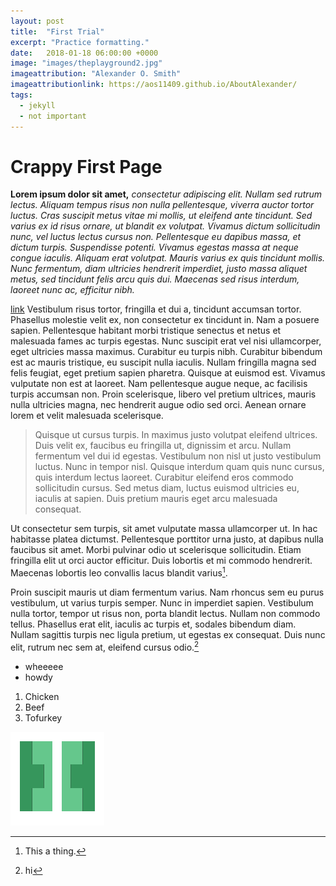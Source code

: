 ```yaml
---
layout: post
title:  "First Trial"
excerpt: "Practice formatting."
date:   2018-01-18 06:00:00 +0000
image: "images/theplayground2.jpg"
imageattribution: "Alexander O. Smith"
imageattributionlink: https://aos11409.github.io/AboutAlexander/
tags:
  - jekyll
  - not important
---
```


# Crappy First Page
**Lorem ipsum dolor sit amet,** _consectetur adipiscing elit. Nullam sed rutrum lectus. Aliquam tempus risus non nulla pellentesque, viverra auctor tortor luctus. Cras suscipit metus vitae mi mollis, ut eleifend ante tincidunt. Sed varius ex id risus ornare, ut blandit ex volutpat. Vivamus dictum sollicitudin nunc, vel luctus lectus cursus non. Pellentesque eu dapibus massa, et dictum turpis. Suspendisse potenti. Vivamus egestas massa at neque congue iaculis. Aliquam erat volutpat. Mauris varius ex quis tincidunt mollis. Nunc fermentum, diam ultricies hendrerit imperdiet, justo massa aliquet metus, sed tincidunt felis arcu quis dui. Maecenas sed risus interdum, laoreet nunc ac, efficitur nibh._

[link](http://www.google.com)
Vestibulum risus tortor, fringilla et dui a, tincidunt accumsan tortor. Phasellus molestie velit ex, non consectetur ex tincidunt in. Nam a posuere sapien. Pellentesque habitant morbi tristique senectus et netus et malesuada fames ac turpis egestas. Nunc suscipit erat vel nisi ullamcorper, eget ultricies massa maximus. Curabitur eu turpis nibh. Curabitur bibendum est ac mauris tristique, eu suscipit nulla iaculis. Nullam fringilla magna sed felis feugiat, eget pretium sapien pharetra. Quisque at euismod est. Vivamus vulputate non est at laoreet. Nam pellentesque augue neque, ac facilisis turpis accumsan non. Proin scelerisque, libero vel pretium ultrices, mauris nulla ultricies magna, nec hendrerit augue odio sed orci. Aenean ornare lorem et velit malesuada scelerisque.

>Quisque ut cursus turpis. In maximus justo volutpat eleifend ultrices. Duis velit ex, faucibus eu fringilla ut, dignissim et arcu. Nullam fermentum vel dui id egestas. Vestibulum non nisl ut justo vestibulum luctus. Nunc in tempor nisl. Quisque interdum quam quis nunc cursus, quis interdum lectus laoreet. Curabitur eleifend eros commodo sollicitudin cursus. Sed metus diam, luctus euismod ultricies eu, iaculis at sapien. Duis pretium mauris eget arcu malesuada consequat.

Ut consectetur sem turpis, sit amet vulputate massa ullamcorper ut. In hac habitasse platea dictumst. Pellentesque porttitor urna justo, at dapibus nulla faucibus sit amet. Morbi pulvinar odio ut scelerisque sollicitudin. Etiam fringilla elit ut orci auctor efficitur. Duis lobortis et mi commodo hendrerit. Maecenas lobortis leo convallis lacus blandit varius[^1].

Proin suscipit mauris ut diam fermentum varius. Nam rhoncus sem eu purus vestibulum, ut varius turpis semper. Nunc in imperdiet sapien. Vestibulum nulla tortor, tempor ut risus non, porta blandit lectus. Nullam non commodo tellus. Phasellus erat elit, iaculis ac turpis et, sodales bibendum diam. Nullam sagittis turpis nec ligula pretium, ut egestas ex consequat. Duis nunc elit, rutrum nec sem at, eleifend cursus odio.[^2]

* wheeeee
* howdy
1. Chicken
2. Beef
3. Tofurkey

![word](/images/halve.png)

[^1]: This a thing.
[^2]: hi
